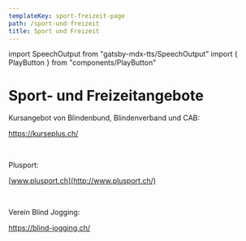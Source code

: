 ```yaml
---
templateKey: sport-freizeit-page
path: /sport-und-freizeit
title: Sport und Freizeit
---
```

import SpeechOutput from "gatsby-mdx-tts/SpeechOutput"
import { PlayButton } from "components/PlayButton"

<SpeechOutput id="sport-und-freizeit-page-teil1" customPlayButton={PlayButton}>

# Sport- und Freizeitangebote

<!--StartFragment-->

Kursangebot von Blindenbund, Blindenverband und CAB:

<https://kurseplus.ch/>

 

Plusport:

[www.plusport.ch](http://www.plusport.ch/)

 

Verein Blind Jogging:

<https://blind-jogging.ch/>

<!--EndFragment-->

</SpeechOutput>